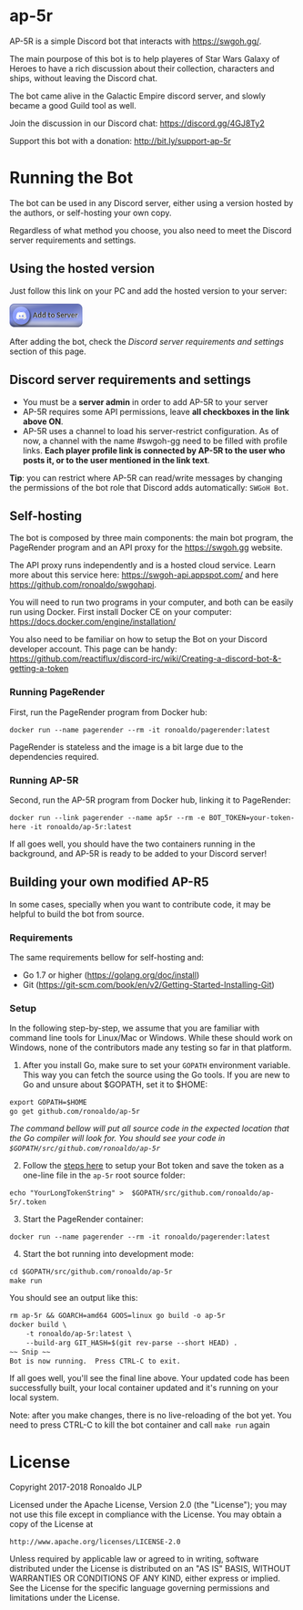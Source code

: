 # ap-5r

AP-5R is a simple Discord bot that interacts with https://swgoh.gg/.

The main pourpose of this bot is to help playeres of
Star Wars Galaxy of Heroes to have a rich discussion
about their collection, characters and ships,
without leaving the Discord chat.

The bot came alive in the Galactic Empire discord server,
and slowly became a good Guild tool as well.

Join the discussion in our Discord chat: https://discord.gg/4GJ8Ty2

Support this bot with a donation: http://bit.ly/support-ap-5r

# Running the Bot

The bot can be used in any Discord server, either using a version
hosted by the authors, or self-hosting your own copy.

Regardless of what method you choose, you also need to meet the
Discord server requirements and settings.

## Using the hosted version

Just follow this link on your PC and add the hosted version to your server:

[![Add to server](images/add_to_server.png)](https://discordapp.com/oauth2/authorize?client_id=355873395164053512&scope=bot&permissions=511040)

After adding the bot, check the *Discord server requirements and settings*
section of this page.

## Discord server requirements and settings

* You must be a **server admin** in order to add AP-5R to your server
* AP-5R requires some API permissions, leave **all checkboxes in the link
  above ON**.
* AP-5R uses a channel to load his server-restrict configuration. As of now,
  a channel with the name #swgoh-gg need to be filled with profile links.
  **Each player profile link is connected by AP-5R to the user who posts it,
  or to the user mentioned in the link text**.

**Tip**: you can restrict where AP-5R can read/write messages by
changing the permissions of the bot role that Discord
adds automatically: `SWGoH Bot`.

## Self-hosting

The bot is composed by three main components: the main bot program,
the PageRender program and an API proxy for the https://swgoh.gg website.

The API proxy runs independently and is a hosted cloud service.
Learn more about this service here: https://swgoh-api.appspot.com/ and
here https://github.com/ronoaldo/swgohapi.

You will need to run two programs in your computer, and both can
be easily run using Docker. First install Docker CE on your
computer: https://docs.docker.com/engine/installation/

You also need to be familiar on how to setup the Bot on
your Discord developer account. This page can be handy:
https://github.com/reactiflux/discord-irc/wiki/Creating-a-discord-bot-&-getting-a-token

### Running PageRender

First, run the PageRender program from Docker hub:

    docker run --name pagerender --rm -it ronoaldo/pagerender:latest

PageRender is stateless and the image is a bit large due to
the dependencies required. 

### Running AP-5R

Second, run the AP-5R program from Docker hub, linking it to PageRender:

    docker run --link pagerender --name ap5r --rm -e BOT_TOKEN=your-token-here -it ronoaldo/ap-5r:latest

If all goes well, you should have the two containers running in the background,
and AP-5R is ready to be added to your Discord server!

## Building your own modified AP-R5

In some cases, specially when you want to contribute code,
it may be helpful to build the bot from source.

### Requirements

The same requirements bellow for self-hosting and:

 * Go 1.7 or higher (https://golang.org/doc/install)
 * Git (https://git-scm.com/book/en/v2/Getting-Started-Installing-Git)

### Setup

In the following step-by-step, we assume that you are familiar
with command line tools for Linux/Mac or Windows. While these
should work on Windows, none of the contributors made any
testing so far in that platform.

1. After you install Go, make sure to set your `GOPATH`
   environment variable. This way you can fetch the source
   using the Go tools. If you are new to Go and
   unsure about $GOPATH, set it to $HOME:

```
export GOPATH=$HOME
go get github.com/ronoaldo/ap-5r
```

*The command bellow will put all source code in the expected location
that the Go compiler will look for. You should see your code in
`$GOPATH/src/github.com/ronoaldo/ap-5r`*

2. Follow the [steps here](https://github.com/reactiflux/discord-irc/wiki/Creating-a-discord-bot-&-getting-a-token) to setup your Bot token and save the token
   as a one-line file in the `ap-5r` root source folder:

```
echo "YourLongTokenString" >  $GOPATH/src/github.com/ronoaldo/ap-5r/.token
``` 

3. Start the PageRender container:

```
docker run --name pagerender --rm -it ronoaldo/pagerender:latest
```

4. Start the bot running into development mode:

```
cd $GOPATH/src/github.com/ronoaldo/ap-5r
make run
```

You should see an output like this:

```
rm ap-5r && GOARCH=amd64 GOOS=linux go build -o ap-5r
docker build \
	-t ronoaldo/ap-5r:latest \
	--build-arg GIT_HASH=$(git rev-parse --short HEAD) .
~~ Snip ~~
Bot is now running.  Press CTRL-C to exit.
```

If all goes well, you'll see the final line above.  Your updated code has been successfully built, your local container updated and it's running on your local system.

Note: after you make changes, there is no live-reloading of the bot
yet. You need to press CTRL-C to kill the bot container and call
`make run` again

# License

Copyright 2017-2018 Ronoaldo JLP

Licensed under the Apache License, Version 2.0 (the "License");
you may not use this file except in compliance with the License.
You may obtain a copy of the License at

    http://www.apache.org/licenses/LICENSE-2.0

Unless required by applicable law or agreed to in writing, software
distributed under the License is distributed on an "AS IS" BASIS,
WITHOUT WARRANTIES OR CONDITIONS OF ANY KIND, either express or implied.
See the License for the specific language governing permissions and
limitations under the License.